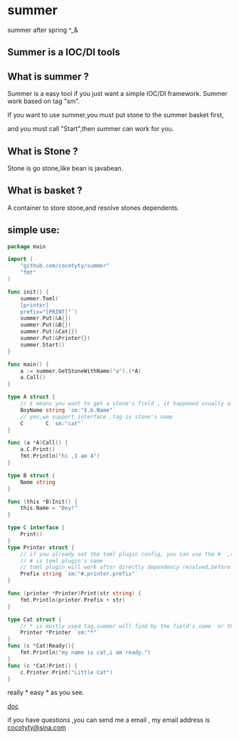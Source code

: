 # summer
summer after spring ^_&amp;
## Summer is a IOC/DI tools

## What is summer ?

Summer is a easy tool if you just want a simple IOC/DI framework. Summer work based on tag "sm".

If you want to use summer,you must put stone to the summer basket first,

and you must call "Start",then summer can work for you.

## What is Stone ?

Stone is go stone,like bean is javabean.

## What is basket ?

A container to store stone,and resolve stones dependents.


## simple use:

```go
package main

import (
	"github.com/cocotyty/summer"
	"fmt"
)

func init() {
	summer.Toml(`
	[printer]
	prefix="[PRINT]"`)
	summer.Put(&A{})
	summer.Put(&B{})
	summer.Put(&Cat{})
	summer.Put(&Printer{})
	summer.Start()
}

func main() {
	a := summer.GetStoneWithName("a").(*A)
	a.Call()
}

type A struct {
	// $ means you want to get a stone's field , it happened usually after stones inited
	BoyName string `sm:"$.b.Name"`
	// yes,we support interface ,tag is stone's name
	C       C `sm:"cat"`
}

func (a *A)Call() {
	a.C.Print()
	fmt.Println("hi ,I am A")
}

type B struct {
	Name string
}

func (this *B)Init() {
	this.Name = "Boy!"
}

type C interface {
	Print()
}
type Printer struct {
	// if you already set the toml plugin config, you can use the #  ,to get value from toml,
	// # is toml plugin's name
	// toml plugin will work after directly dependency resolved,before init
	Prefix string `sm:"#.printer.prefix"`
}

func (printer *Printer)Print(str string) {
	fmt.Println(printer.Prefix + str)
}

type Cat struct {
	// * is mostly used tag,summer will find by the field's name  or the field's type or both
	Printer *Printer `sm:"*"`
}
func (c *Cat)Ready(){
	fmt.Println("my name is cat,i am ready.")
}
func (c *Cat)Print() {
	c.Printer.Print("Little Cat")
}
```

really * easy *  as you see.

[doc](http://godoc.org/github.com/cocotyty/summer)

if you have questions ,you can send me a email  , my email address  is cocotyty@sina.com 


